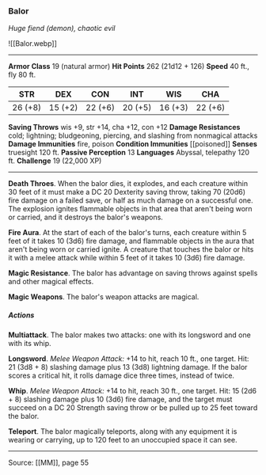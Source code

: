 ### Balor
_Huge fiend (demon), chaotic evil_

![[Balor.webp]]




---

**Armor Class** 19 (natural armor)
**Hit Points** 262 (21d12 + 126)
**Speed** 40 ft., fly 80 ft.

| STR     | DEX     | CON     | INT     | WIS     | CHA     |
|---------|---------|---------|---------|---------|---------|
| 26 (+8) | 15 (+2) | 22 (+6) | 20 (+5) | 16 (+3) | 22 (+6) |

**Saving Throws** wis +9, str +14, cha +12, con +12
**Damage Resistances** cold; lightning; bludgeoning, piercing, and slashing from nonmagical attacks
**Damage Immunities** fire, poison
**Condition Immunities** [[poisoned]]
**Senses** truesight 120 ft.
**Passive Perception** 13
**Languages** Abyssal, telepathy 120 ft.
**Challenge** 19 (22,000 XP)

---

**Death Throes**. When the balor dies, it explodes, and each creature within 30 feet of it must make a DC 20 Dexterity saving throw, taking 70 (20d6) fire damage on a failed save, or half as much damage on a successful one. The explosion ignites flammable objects in that area that aren't being worn or carried, and it destroys the balor's weapons.

**Fire Aura**. At the start of each of the balor's turns, each creature within 5 feet of it takes 10 (3d6) fire damage, and flammable objects in the aura that aren't being worn or carried ignite. A creature that touches the balor or hits it with a melee attack while within 5 feet of it takes 10 (3d6) fire damage.

**Magic Resistance**. The balor has advantage on saving throws against spells and other magical effects.

**Magic Weapons**. The balor's weapon attacks are magical.

##### Actions
**Multiattack**. The balor makes two attacks: one with its longsword and one with its whip.

**Longsword**. _Melee Weapon Attack:_ +14 to hit, reach 10 ft., one target. Hit: 21 (3d8 + 8) slashing damage plus 13 (3d8) lightning damage. If the balor scores a critical hit, it rolls damage dice three times, instead of twice.

**Whip**. _Melee Weapon Attack:_ +14 to hit, reach 30 ft., one target. Hit: 15 (2d6 + 8) slashing damage plus 10 (3d6) fire damage, and the target must succeed on a DC 20 Strength saving throw or be pulled up to 25 feet toward the balor.

**Teleport**. The balor magically teleports, along with any equipment it is wearing or carrying, up to 120 feet to an unoccupied space it can see.


---

Source: [[MM]], page 55